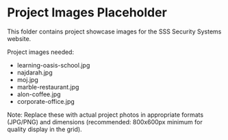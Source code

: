 # Project Images Placeholder

This folder contains project showcase images for the SSS Security Systems website.

Project images needed:

- learning-oasis-school.jpg
- najdarah.jpg
- moj.jpg
- marble-restaurant.jpg
- alon-coffee.jpg
- corporate-office.jpg

Note: Replace these with actual project photos in appropriate formats (JPG/PNG) and dimensions (recommended: 800x600px minimum for quality display in the grid).
